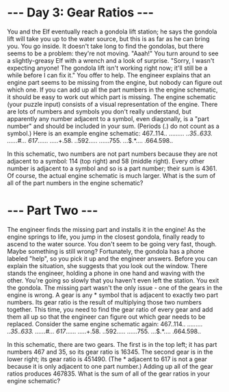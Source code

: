 # --- Day 3: Gear Ratios ---
You and the Elf eventually reach a gondola lift station; he says the gondola lift will take you up to the water source, but this is as far as he can bring you. You go inside.
It doesn't take long to find the gondolas, but there seems to be a problem: they're not moving.
"Aaah!"
You turn around to see a slightly-greasy Elf with a wrench and a look of surprise. "Sorry, I wasn't expecting anyone! The gondola lift isn't working right now; it'll still be a while before I can fix it." You offer to help.
The engineer explains that an engine part seems to be missing from the engine, but nobody can figure out which one. If you can add up all the part numbers in the engine schematic, it should be easy to work out which part is missing.
The engine schematic (your puzzle input) consists of a visual representation of the engine. There are lots of numbers and symbols you don't really understand, but apparently any number adjacent to a symbol, even diagonally, is a "part number" and should be included in your sum. (Periods (.) do not count as a symbol.)
Here is an example engine schematic:
467..114..
...*......
..35..633.
......#...
617*......
.....+.58.
..592.....
......755.
...$.*....
.664.598..

In this schematic, two numbers are not part numbers because they are not adjacent to a symbol: 114 (top right) and 58 (middle right). Every other number is adjacent to a symbol and so is a part number; their sum is 4361.
Of course, the actual engine schematic is much larger. What is the sum of all of the part numbers in the engine schematic?
# --- Part Two ---
The engineer finds the missing part and installs it in the engine! As the engine springs to life, you jump in the closest gondola, finally ready to ascend to the water source.
You don't seem to be going very fast, though. Maybe something is still wrong? Fortunately, the gondola has a phone labeled "help", so you pick it up and the engineer answers.
Before you can explain the situation, she suggests that you look out the window. There stands the engineer, holding a phone in one hand and waving with the other. You're going so slowly that you haven't even left the station. You exit the gondola.
The missing part wasn't the only issue - one of the gears in the engine is wrong. A gear is any * symbol that is adjacent to exactly two part numbers. Its gear ratio is the result of multiplying those two numbers together.
This time, you need to find the gear ratio of every gear and add them all up so that the engineer can figure out which gear needs to be replaced.
Consider the same engine schematic again:
467..114..
...*......
..35..633.
......#...
617*......
.....+.58.
..592.....
......755.
...$.*....
.664.598..

In this schematic, there are two gears. The first is in the top left; it has part numbers 467 and 35, so its gear ratio is 16345. The second gear is in the lower right; its gear ratio is 451490. (The * adjacent to 617 is not a gear because it is only adjacent to one part number.) Adding up all of the gear ratios produces 467835.
What is the sum of all of the gear ratios in your engine schematic?
